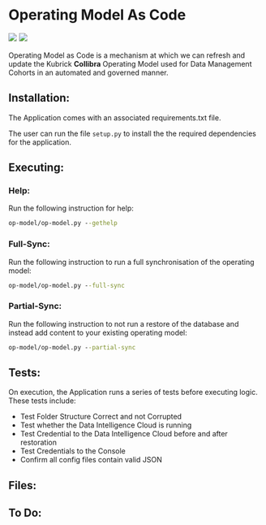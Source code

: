 # Operating Model As Code 
<img 
    src="https://img.shields.io/badge/Python-3.9.0-blue.svg" style="padding-bottom: 5px; float: left; margin-right: 5px">

<img 
    src="https://img.shields.io/badge/Beta-0.1-red.svg" style="padding-bottom: 5px">

Operating Model as Code is a mechanism at which we can refresh and update the Kubrick **Collibra** Operating Model used for Data Management Cohorts in an automated and governed manner.

## Installation:
The Application comes with an associated requirements.txt file.

The user can run the file `setup.py` to install the the required dependencies for the application.

## Executing:
### Help:
Run the following instruction for help:
```cmd
op-model/op-model.py --gethelp
```
### Full-Sync:
Run the following instruction to run a full synchronisation of the operating model:
```cmd
op-model/op-model.py --full-sync
```
### Partial-Sync:
Run the following instruction to not run a restore of the database and instead add content to your existing operating model:
```cmd
op-model/op-model.py --partial-sync
```

## Tests:
On execution, the Application runs a series of tests before executing logic. These tests include:

* Test Folder Structure Correct and not Corrupted
* Test whether the Data Intelligence Cloud is running
* Test Credential to the Data Intelligence Cloud before and after restoration
* Test Credentials to the Console
* Confirm all config files contain valid JSON

## Files:


## To Do:


